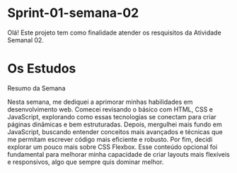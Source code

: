 
# Sprint-01-semana-02

Olá! Este projeto tem como finalidade atender os resquisitos da Atividade Semanal 02.

# Os Estudos
Resumo da Semana

Nesta semana, me dediquei a aprimorar minhas habilidades em desenvolvimento web. Comecei revisando o básico com HTML, CSS e JavaScript, explorando como essas tecnologias se conectam para criar páginas dinâmicas e bem estruturadas.
Depois, mergulhei mais fundo em JavaScript, buscando entender conceitos mais avançados e técnicas que me permitam escrever código mais eficiente e robusto.
Por fim, decidi explorar um pouco mais sobre CSS Flexbox. Esse conteúdo opcional foi fundamental para melhorar minha capacidade de criar layouts mais flexíveis e responsivos, algo que sempre quis dominar melhor.

